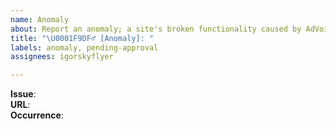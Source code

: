 ```yaml
---
name: Anomaly
about: Report an anomaly; a site's broken functionality caused by AdVoid.
title: "\U0001F9DF‍♂️ [Anomaly]: "
labels: anomaly, pending-approval
assignees: igorskyflyer

---
```

<!--
State your issue below,
the affected URL(s)
and if necessary the state, action or triggers that cause it, like menu/button click, etc.
-->

**Issue**:  
**URL**:  
**Occurrence**: 
